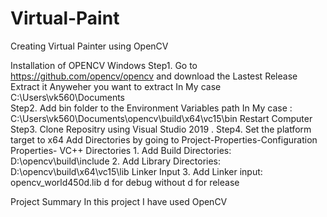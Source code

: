 # Virtual-Paint
Creating Virtual Painter using OpenCV

Installation of OPENCV Windows
Step1. Go to https://github.com/opencv/opencv and download the Lastest Release
       Extract it Anyweher you want to extract 
       In My case C:\Users\vk560\Documents\
Step2. Add bin folder to the Environment Variables path
       In My case : C:\Users\vk560\Documents\opencv\build\x64\vc15\bin
       Restart Computer
Step3. Clone Repositry using Visual Studio 2019 .
Step4. Set the platform target to x64
       Add Directories by going to Project-Properties-Configuration Properties-
             VC++ Directories
                1. Add Build Directories: D:\opencv\build\include
                2. Add Library Directories: D:\opencv\build\x64\vc15\lib
             Linker Input 
                3. Add Linker input: opencv_world450d.lib
                   d for debug without d for release 
                   
Project Summary
In this project I have used OpenCV 
